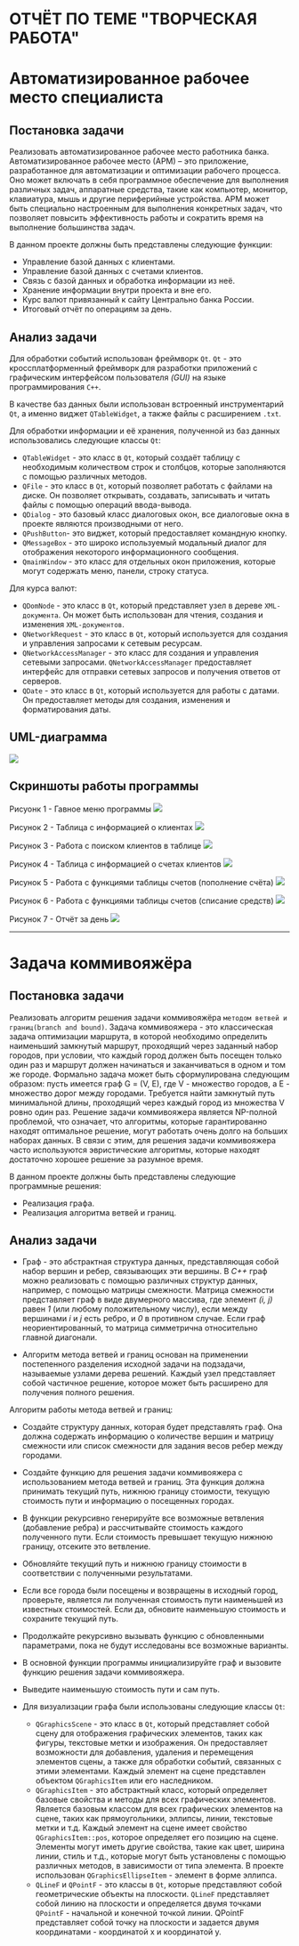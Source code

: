 # ОТЧЁТ ПО ТЕМЕ "ТВОРЧЕСКАЯ РАБОТА"
# Автоматизированное рабочее место специалиста
## Постановка задачи
Реализовать автоматизированное рабочее место работника банка. 
Автоматизированное рабочее место (АРМ) – это приложение, разработанное для автоматизации и оптимизации рабочего процесса. Оно может включать в себя программное обеспечение для выполнения различных задач, аппаратные средства, такие как компьютер, монитор, клавиатура, мышь и другие периферийные устройства. АРМ может быть специально настроенным для выполнения конкретных задач, что позволяет повысить эффективность работы и сократить время на выполнение большинства задач.

В данном проекте должны быть представлены следующие функции:
-	Управление базой данных с клиентами.
-	Управление базой данных с счетами клиентов.
-	Связь с базой данных и обработка информации из неё.
-	Хранение информации внутри проекта и вне его.
-	Курс валют привязанный к сайту Центрально банка России.
-	Итоговый отчёт по операциям за день.

## Анализ задачи
Для обработки событий использован фреймворк ```Qt```. ```Qt``` - это кроссплатформенный фреймворк для разработки приложений с графическим интерфейсом пользователя *(GUI)* на языке программирования ```C++```.

В качестве баз данных были использован встроенный инструментарий ```Qt```, а именно виджет ```QTableWidget```, а также файлы с расширением ```.txt```.

Для обработки информации и её хранения, полученной из баз данных использовались следующие классы ```Qt```:
-	```QTableWidget``` - это класс в ```Qt```, который создаёт таблицу с необходимым количеством строк и столбцов, которые заполняются с помощью различных методов.
-	```QFile``` - это класс в ```Qt```, который позволяет работать с файлами на диске. Он позволяет открывать, создавать, записывать и читать файлы с помощью операций ввода-вывода.
-	```QDialog``` - это базовый класс диалоговых окон, все диалоговые окна в проекте являются производными от него.
-	```QPushButton```- это виджет, который предоставляет командную кнопку.
-	```QMessageBox``` - это широко используемый модальный диалог для отображения некоторого информационного сообщения.
-	```QmainWindow``` - это класс для отдельных окон приложения, которые могут содержать меню, панели, строку статуса.

Для курса валют:
-	```QDomNode``` - это класс в ```Qt```, который представляет узел в дереве ```XML-документа```. Он может быть использован для чтения, создания и изменения ```XML-документов```.
-	```QNetworkRequest``` - это класс в ```Qt```, который используется для создания и управления запросами к сетевым ресурсам.
-	```QNetworkAccessManager``` - это класс для создания и управления сетевыми запросами. ```QNetworkAccessManager``` предоставляет интерфейс для отправки сетевых запросов и получения ответов от серверов.
- ```QDate``` - это класс в ```Qt```, который используется для работы с датами. Он предоставляет методы для создания, изменения и форматирования даты.

## UML-диаграмма
<img src="./pictures/UML-AWS.png">

## Скриншоты работы программы
Рисуонк 1 - Гавное меню программы
<img src="./pictures/mainmenu.PNG">

Рисунок 2 - Таблица с информацией о клиентах
<img src="./pictures/Client.PNG">

Рисунок 3 - Работа с поиском клиентов в таблице
<img src="./pictures/FindClient.PNG">

Рисунок 4 - Таблица с информацией о счетах клиентов
<img src="./pictures/Bills.PNG">

Рисунок 5 - Работа с функциями таблицы счетов (пополнение счёта)
<img src="./pictures/PlusMoney.PNG">

Рисунок 6 - Работа с функциями таблицы счетов (списание средств)
<img src="./pictures/GiveMoney.PNG">

Рисунок 7 - Отчёт за день
<img src="./pictures/report.PNG">

---
# Задача коммивояжёра 
## Постановка задачи
Реализовать алгоритм решения задачи коммивояжёра ```методом ветвей и границ(branch and bound)```. 
Задача коммивояжера - это классическая задача оптимизации маршрута, в которой необходимо определить наименьший замкнутый маршрут, проходящий через заданный набор городов, при условии, что каждый город должен быть посещен только один раз и маршрут должен начинаться и заканчиваться в одном и том же городе. Формально задача может быть сформулирована следующим образом: пусть имеется граф G = (V, E), где V - множество городов, а E - множество дорог между городами. Требуется найти замкнутый путь минимальной длины, проходящий через каждый город из множества V ровно один раз. Решение задачи коммивояжера является NP-полной проблемой, что означает, что алгоритмы, которые гарантированно находят оптимальное решение, могут работать очень долго на больших наборах данных. В связи с этим, для решения задачи коммивояжера часто используются эвристические алгоритмы, которые находят достаточно хорошее решение за разумное время.

В данном проекте должны быть представлены следующие программные решения:
- Реализация графа.
- Реализация алгоритма ветвей и границ.

## Aнализ задачи
- Граф - это абстрактная структура данных, представляющая собой набор вершин и ребер, связывающих эти вершины. В *C++* граф можно реализовать с помощью различных структур данных, например, с помощью матрицы смежности. Матрица смежности представляет граф в виде двумерного массива, где элемент *(i, j)* равен *1* (или любому положительному числу), если между вершинами *i* и *j* есть ребро, и *0* в противном случае. Если граф неориентированный, то матрица симметрична относительно главной диагонали.

- Алгоритм метода ветвей и границ основан на применении постепенного разделения исходной задачи на подзадачи, называемые узлами дерева решений. Каждый узел представляет собой частичное решение, которое может быть расширено для получения полного решения.

Алгоритм работы метода ветвей и границ:
- Создайте структуру данных, которая будет представлять граф. Она должна содержать информацию о количестве вершин и матрицу смежности или список смежности для задания весов ребер между городами.
- Создайте функцию для решения задачи коммивояжера с использованием метода ветвей и границ. Эта функция должна принимать текущий путь, нижнюю границу стоимости, текущую стоимость пути и информацию о посещенных городах.
- В функции рекурсивно генерируйте все возможные ветвления (добавление ребра) и рассчитывайте стоимость каждого полученного пути. Если стоимость превышает текущую нижнюю границу, отсеките это ветвление.
- Обновляйте текущий путь и нижнюю границу стоимости в соответствии с полученными результатами.
- Если все города были посещены и возвращены в исходный город, проверьте, является ли полученная стоимость пути наименьшей из известных стоимостей. Если да, обновите наименьшую стоимость и сохраните текущий путь.
- Продолжайте рекурсивно вызывать функцию с обновленными параметрами, пока не будут исследованы все возможные варианты.
- В основной функции программы инициализируйте граф и вызовите функцию решения задачи коммивояжера.
- Выведите наименьшую стоимость пути и сам путь.

- Для визуализации графа были использованы следующие классы ```Qt```:
    - ```QGraphicsScene``` - это класс в ```Qt```, который представляет собой сцену для отображения графических элементов, таких как фигуры, текстовые метки и изображения. Он предоставляет возможности для добавления, удаления и перемещения элементов сцены, а также для обработки событий, связанных с этими элементами. Каждый элемент на сцене представлен объектом ```QGraphicsItem``` или его наследником.
    - ```QGraphicsItem``` - это абстрактный класс, который определяет базовые свойства и методы для всех графических элементов. Является базовым классом для всех графических элементов на сцене, таких как прямоугольники, эллипсы, линии, текстовые метки и т.д. Каждый элемент на сцене имеет свойство ```QGraphicsItem::pos```, которое определяет его позицию на сцене. Элементы могут иметь другие свойства, такие как цвет, ширина линии, стиль и т.д., которые могут быть установлены с помощью различных методов, в зависимости от типа элемента. В проекте использован ```QGraphicsEllipseItem``` - элемент в форме эллипса.
    - ```QLineF``` и ```QPointF``` - это классы в ```Qt```, которые представляют собой геометрические объекты на плоскости. ```QLineF``` представляет собой линию на плоскости и определяется двумя точками ```QPointF``` - начальной и конечной точкой линии. QPointF представляет собой точку на плоскости и задается двумя координатами - координатой x и координатой y.
